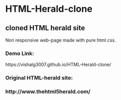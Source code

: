 # HTML-Herald-clone
<h2>cloned HTML herald site</h2>
<P>Non responsive web-page made with pure html css.</p>
<h3>Demo Link:</h3>https://vishalg3007.github.io/HTML-Herald-clone/<br />
<h3>Original HTML-herald site:<h3>http://www.thehtml5herald.com/

